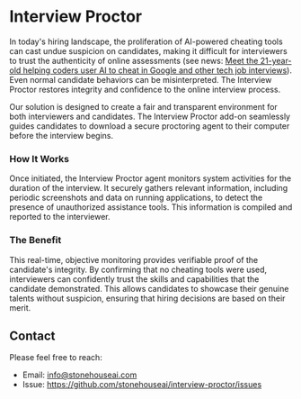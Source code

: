 # Interview Proctor

In today's hiring landscape, the proliferation of AI-powered cheating tools can cast undue suspicion on candidates, making it difficult for interviewers to trust the authenticity of online assessments (see news: [Meet the 21-year-old helping coders user AI to cheat in Google and other tech job interviews](https://www.cnbc.com/2025/03/09/google-ai-interview-coder-cheat.html)). Even normal candidate behaviors can be misinterpreted. The Interview Proctor restores integrity and confidence to the online interview process.

Our solution is designed to create a fair and transparent environment for both interviewers and candidates. The Interview Proctor add-on seamlessly guides candidates to download a secure proctoring agent to their computer before the interview begins.

### How It Works

Once initiated, the Interview Proctor agent monitors system activities for the duration of the interview. It securely gathers relevant information, including periodic screenshots and data on running applications, to detect the presence of unauthorized assistance tools. This information is compiled and reported to the interviewer.

### The Benefit

This real-time, objective monitoring provides verifiable proof of the candidate's integrity. By confirming that no cheating tools were used, interviewers can confidently trust the skills and capabilities that the candidate demonstrated. This allows candidates to showcase their genuine talents without suspicion, ensuring that hiring decisions are based on their merit.

## Contact

Please feel free to reach:

*  Email: info@stonehouseai.com
*  Issue: https://github.com/stonehouseai/interview-proctor/issues
